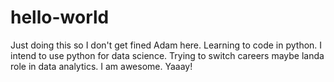 # hello-world
Just doing this so I don't get fined
Adam here. Learning to code in python. 
I intend to use python for data science. Trying to switch careers maybe landa role in data analytics. 
I am awesome. Yaaay!
